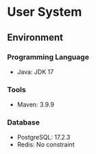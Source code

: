 # User System

## Environment

### Programming Language
- Java: JDK 17

### Tools
- Maven: 3.9.9

### Database

- PostgreSQL: 17.2.3
- Redis: No constraint